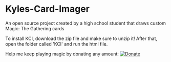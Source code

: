 # Kyles-Card-Imager
An open source project created by a high school student that draws custom Magic: The Gathering cards

To install KCI, download the zip file and make sure to unzip it! After that, open the folder called 'KCI' and run the html file.

Help me keep playing magic by donating any amount:
[![Donate](https://img.shields.io/badge/Donate-PayPal-blue.svg)](https://www.google.com/)
